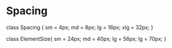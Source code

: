 # Spacing

class Spacing {
  sm = 4px;
  md = 8px;
  lg = 16px;
  xlg = 32px;
}

class ElementSize{
  sm = 24px;
  md = 40px;
  lg = 56px;
  lg = 70px;
}
